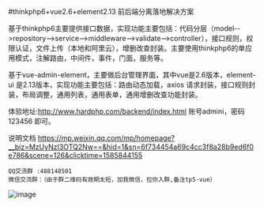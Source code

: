 #thinkphp6+vue2.6+element2.13 前后端分离落地解决方案

基于thinkphp6主要提供接口数据，实现功能主要包括：代码分层（model-->repository-->service-->middleware-->validate-->controller），接口规则，权限认证，文件上传（本地和阿里云），增删改查封装。主要使用thinkphp6的单应用模式，注解路由，中间件，事件，门面，服务等。

基于vue-admin-element，主要做后台管理界面，其中vue是2.6版本，element-ui 是2.13版本，实现功能主要包括：路由动态加载，axios 请求封装，接口规则封装，布局调整，通用列表，通用表单，通用增删改查功能封装。

体验地址:http://www.hardphp.com/backend/index.html 
账号admini，密码123456 即可。

说明文档
https://mp.weixin.qq.com/mp/homepage?__biz=MzUyNzI3OTQ2Nw==&hid=1&sn=6f734454a69c4cc3f8a28b9ed6f0e786&scene=126&clicktime=1585844155

```
QQ交流群 :488148501
微信交流群：（由于群二维码有效期太短，加我微信，拉你入群,备注tp5-vue）
```
![image](https://github.com/hardphp/tp5-api/blob/master/895310371197138665.jpg)